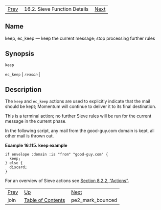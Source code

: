 |     |     |     |
| --- | --- | --- |
| [Prev](sieve.ref.join)  | 16.2. Sieve Function Details |  [Next](sieve.ref.pe2_mark_bounced) |

<a name="sieve.ref.keep"></a>
## Name

keep, ec_keep — keep the current message; stop processing further rules

## Synopsis

`keep`

`ec_keep` [ *`reason`* ]

<a name="idp31035952"></a>
## Description

The `keep` and `ec_keep` actions are used to explicitly indicate that the mail should be kept; Momentum will continue to deliver it to its final destination.

This is a terminal action; no further Sieve rules will be run for the current message in the current phase.

In the following script, any mail from the good-guy.com domain is kept, all other mail is thrown out.

<a name="example.keep"></a>

**Example 16.115. keep example**

```
if envelope :domain :is "from" "good-guy.com" {
  keep;
} else {
  discard;
}
```

For an overview of Sieve actions see [Section 8.2.2, “Actions”](sieve.syntax.basic#sieve.syntax.basic.actions "8.2.2. Actions").


|     |     |     |
| --- | --- | --- |
| [Prev](sieve.ref.join)  | [Up](sieve.ref.files) |  [Next](sieve.ref.pe2_mark_bounced) |
| join  | [Table of Contents](index) |  pe2_mark_bounced |
